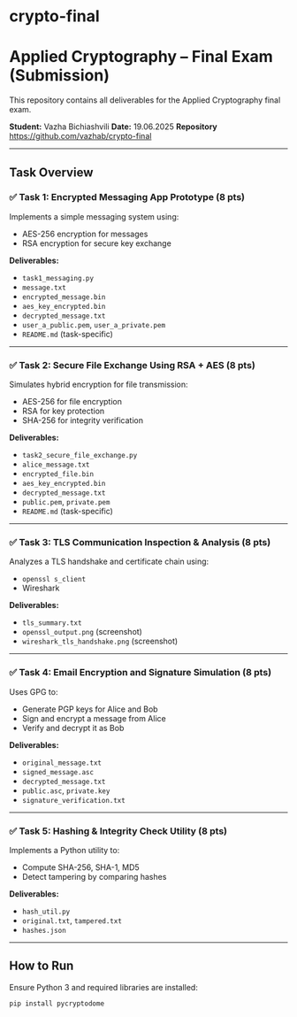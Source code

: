 # crypto-final
# Applied Cryptography – Final Exam (Submission)

This repository contains all deliverables for the Applied Cryptography final exam.

**Student:** Vazha Bichiashvili
**Date:** 19.06.2025
**Repository** https://github.com/vazhab/crypto-final

---

## Task Overview

### ✅ Task 1: Encrypted Messaging App Prototype (8 pts)

Implements a simple messaging system using:
- AES-256 encryption for messages
- RSA encryption for secure key exchange

**Deliverables:**
- `task1_messaging.py`
- `message.txt`
- `encrypted_message.bin`
- `aes_key_encrypted.bin`
- `decrypted_message.txt`
- `user_a_public.pem`, `user_a_private.pem`
- `README.md` (task-specific)

---

### ✅ Task 2: Secure File Exchange Using RSA + AES (8 pts)

Simulates hybrid encryption for file transmission:
- AES-256 for file encryption
- RSA for key protection
- SHA-256 for integrity verification

**Deliverables:**
- `task2_secure_file_exchange.py`
- `alice_message.txt`
- `encrypted_file.bin`
- `aes_key_encrypted.bin`
- `decrypted_message.txt`
- `public.pem`, `private.pem`
- `README.md` (task-specific)

---

### ✅ Task 3: TLS Communication Inspection & Analysis (8 pts)

Analyzes a TLS handshake and certificate chain using:
- `openssl s_client`
- Wireshark

**Deliverables:**
- `tls_summary.txt`
- `openssl_output.png` (screenshot)
- `wireshark_tls_handshake.png` (screenshot)

---

### ✅ Task 4: Email Encryption and Signature Simulation (8 pts)

Uses GPG to:
- Generate PGP keys for Alice and Bob
- Sign and encrypt a message from Alice
- Verify and decrypt it as Bob

**Deliverables:**
- `original_message.txt`
- `signed_message.asc`
- `decrypted_message.txt`
- `public.asc`, `private.key`
- `signature_verification.txt`

---

### ✅ Task 5: Hashing & Integrity Check Utility (8 pts)

Implements a Python utility to:
- Compute SHA-256, SHA-1, MD5
- Detect tampering by comparing hashes

**Deliverables:**
- `hash_util.py`
- `original.txt`, `tampered.txt`
- `hashes.json`

---

## How to Run

Ensure Python 3 and required libraries are installed:

```bash
pip install pycryptodome

